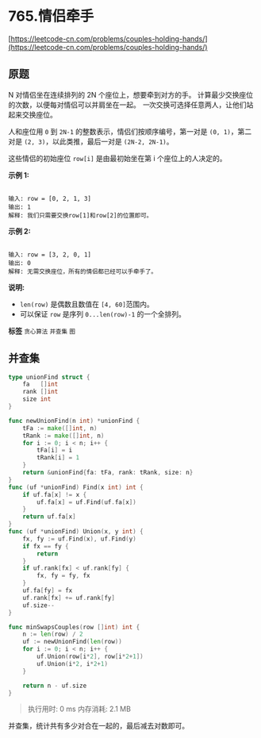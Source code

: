 # 765.情侣牵手
[https://leetcode-cn.com/problems/couples-holding-hands/](https://leetcode-cn.com/problems/couples-holding-hands/) 
## 原题
N 对情侣坐在连续排列的 2N 个座位上，想要牵到对方的手。 计算最少交换座位的次数，以便每对情侣可以并肩坐在一起。 *一*次交换可选择任意两人，让他们站起来交换座位。

人和座位用 `0` 到 `2N-1` 的整数表示，情侣们按顺序编号，第一对是 `(0, 1)`，第二对是 `(2, 3)`，以此类推，最后一对是 `(2N-2, 2N-1)`。

这些情侣的初始座位 `row[i]` 是由最初始坐在第 i 个座位上的人决定的。

 **示例 1:** 

```

输入: row = [0, 2, 1, 3]
输出: 1
解释: 我们只需要交换row[1]和row[2]的位置即可。

```
 **示例 2:** 

```

输入: row = [3, 2, 0, 1]
输出: 0
解释: 无需交换座位，所有的情侣都已经可以手牵手了。

```
 **说明:** 
-  `len(row)` 是偶数且数值在 `[4, 60]`范围内。
- 可以保证 `row` 是序列 `0...len(row)-1` 的一个全排列。
 
**标签**
`贪心算法` `并查集` `图` 


## 并查集
```go
type unionFind struct {
	fa   []int
	rank []int
	size int
}

func newUnionFind(n int) *unionFind {
	tFa := make([]int, n)
	tRank := make([]int, n)
	for i := 0; i < n; i++ {
		tFa[i] = i
		tRank[i] = 1
	}
	return &unionFind{fa: tFa, rank: tRank, size: n}
}
func (uf *unionFind) Find(x int) int {
	if uf.fa[x] != x {
		uf.fa[x] = uf.Find(uf.fa[x])
	}
	return uf.fa[x]
}
func (uf *unionFind) Union(x, y int) {
	fx, fy := uf.Find(x), uf.Find(y)
	if fx == fy {
		return
	}
	if uf.rank[fx] < uf.rank[fy] {
		fx, fy = fy, fx
	}
	uf.fa[fy] = fx
	uf.rank[fx] += uf.rank[fy]
	uf.size--
}

func minSwapsCouples(row []int) int {
	n := len(row) / 2
	uf := newUnionFind(len(row))
	for i := 0; i < n; i++ {
		uf.Union(row[i*2], row[i*2+1])
		uf.Union(i*2, i*2+1)
	}

	return n - uf.size
}
```
>执行用时: 0 ms
内存消耗: 2.1 MB

并查集，统计共有多少对合在一起的，最后减去对数即可。
